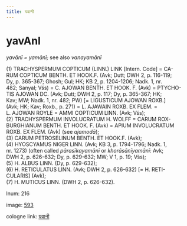 ```yaml
---
title: यवानी
---
```


# yavAnI

<i>yavānī = yamānī;</i>  see also <i>vanayamānī</i> <div n="P" />(1) <bot>TRACHYSPERMUM COPTICUM (LINN.) LINK</bot> [Intern. Code] = <bot>CA- <div n="lb" />RUM COPTICUM BENTH. ET HOOK.</bot><bot>F.</bot> (Avk; Dutt; DWH 2, p. 116-119; <div n="lb" />Dy, p. 365-367; Ghosh; Gul; HK; KB 2, p. 1204-1206; Nadk. 1, nr. <div n="lb" />482; Sanyal; Vśs) = <bot>C. AJOWAN BENTH. ET HOOK. F.</bot> (Avk) = <bot>PTYCHO- <div n="lb" />TIS AJOWAN DC.</bot> (Avk; Dutt; DWH 2, p. 117; Dy, p. 365-367; HK; <div n="lb" />Kav; MW; Nadk. 1, nr. 482; PW) [= <bot>LIGUSTICUM AJOWAN ROXB.</bot>] <div n="lb" />(Avk; HK; Kav; Roxb., p. 271) = <bot>L. AJAWAIN ROXB. EX FLEM.</bot> = <div n="lb" /><bot>L. AJOWAN ROYLE</bot> = <bot>AMMI COPTICUM LINN.</bot> (Avk; Vśs); <div n="P" />(2) <bot>TRACHYSPERMUM INVOLUCRATUM H. WOLFF</bot> = <bot>CARUM ROX- <div n="lb" />BURGHIANUM BENTH. ET HOOK. F.</bot> (Avk) = <bot>APIUM INVOLUCRATUM <div n="lb" />ROXB. EX FLEM.</bot> (Avk) (see <i>ajamodā</i>); <div n="P" />(3) <bot>CARUM PETROSELINUM BENTH. ET HOOK.</bot><bot>F.</bot> (Avk); <div n="P" />(4) <bot>HYOSCYAMUS NIGER LINN.</bot> (Avk; KB 3, p. 1794-1796; Nadk. 1, <div n="lb" />nr. 1273) (often called <i>pārasīkayamānī</i> or <i>khorāsānīyamānī:</i> Avk; <div n="lb" />DWH 2, p. 626-632; Dy, p. 629-632; MW; V 1, p. 19; Vśs); <div n="P" />(5) <bot>H. ALBUS LINN.</bot> (Dy, p. 629-632); <div n="P" />(6) <bot>H. RETICULATUS LINN.</bot> (Avk; DWH 2, p. 626-632) [= <bot>H. RETI- <div n="lb" />CULARIS</bot>] (Avk); <div n="P" />(7) <bot>H. MUTICUS LINN.</bot> (DWH 2, p. 626-632).

lnum: 216

image: [593](https://www.sanskrit-lexicon.uni-koeln.de/scans/csl-apidev/servepdf.php?dict=snp&page=593)

cologne link: [यवानी](https://sanskrit-lexicon.uni-koeln.de/scans/csl-apidev/getword.php?dict=snp&key=यवानी)

